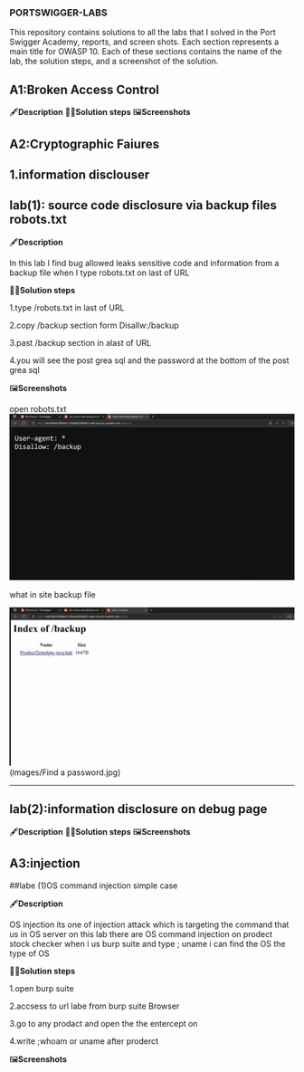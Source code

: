 ### PORTSWIGGER-LABS ###

This repository contains solutions to all the labs that I solved in the Port Swigger Academy, reports, and screen shots.
Each section represents a main title for OWASP 10. Each of these sections contains the name of the lab, the solution steps, and a screenshot of the solution.

## A1:Broken Access Control
  🖋️**Description**
  🏃‍♀️**Solution steps**
  🖼️**Screenshots**

## A2:Cryptographic Faiures
## 1.information disclouser
## lab(1): source code disclosure via backup files robots.txt

  🖋️**Description**
  
  In this lab I find  bug allowed  leaks sensitive code and information  from a backup file when I type robots.txt on last of URL  
  
  🏃‍♀️**Solution steps**
  
  1.type /robots.txt in last of URL
  
  2.copy /backup section form Disallw:/backup
  
  3.past /backup section in alast of URL 
  
  4.you will see the post grea sql and the password at the bottom of the post grea sql
  
  🖼️**Screenshots**
  
  open robots.txt
![فتح ملف robots.txt](images/When-I-opened-robots.jpg)

  
what in site backup file

![what in site backup file](images/Inside-backup-file.jpg)  
  (images/Find a password.jpg)

--------------------------------------------------------------------------------------------------------------------------------------------------------
## lab(2):information disclosure on debug page

 🖋️**Description**
  🏃‍♀️**Solution steps**
  🖼️**Screenshots**

## A3:injection

##labe (1)OS command injection simple case 
  
  🖋️**Description**
  
  OS injection its one of injection attack which is targeting  the command  that us in OS server 
  on this lab there are OS command injection on prodect stock checker when i  us burp suite and type  ; uname i can find the OS the type of OS 
  
  🏃‍♀️**Solution steps**
  
  1.open burp suite

  2.accsess to  url labe from burp suite  Browser
  
  3.go to any  prodact and open the the entercept on 
  
  4.write ;whoam or uname  after proderct 
  
  🖼️**Screenshots**
  
  
